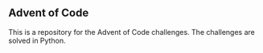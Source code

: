 ## Advent of Code
This is a repository for the Advent of Code challenges. The challenges are solved in Python.
